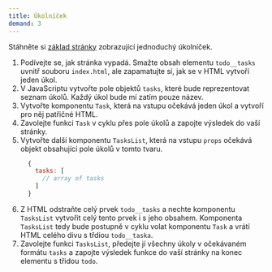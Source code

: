 ```yaml
---
title: Úkolníček
demand: 3
---
```


Stáhněte si [základ stránky](assets/ukolnicek-zadani.zip) zobrazující jednoduchý úkolníček.

1. Podívejte se, jak stránka vypadá. Smažte obsah elementu `todo__tasks` uvnitř souboru `index.html`, ale zapamatujte si, jak se v HTML vytvoří jeden úkol.
1. V JavaScriptu vytvořte pole objektů `tasks`, které bude reprezentovat seznam úkolů. Každý úkol bude mí zatím pouze název.
1. Vytvořte komponentu `Task`, která na vstupu očekává jeden úkol a vytvoří pro něj patřičné HTML.
1. Zavolejte funkci `Task` v cyklu přes pole úkolů a zapojte výsledek do vaší stránky.
1. Vytvořte další komponentu `TasksList`, která na vstupu `props` očekává objekt obsahující pole úkolů v tomto tvaru.
   ```js
     {
       tasks: [
         // array of tasks
       ]
     }
   ```
1. Z HTML odstraňte celý prvek `todo__tasks` a nechte komponentu `TasksList` vytvořit celý tento prvek i s jeho obsahem. Komponenta `TasksList` tedy bude postupně v cyklu volat komponentu `Task` a vrátí HTML celého divu s třdiou `todo__taska`. 
1. Zavolejte funkci `TasksList`, předejte jí všechny úkoly v očekávaném formátu `tasks` a zapojte výsledek funkce do vaší stránky na konec elementu s třidou `todo`.
